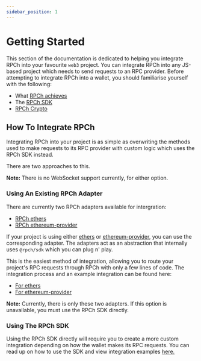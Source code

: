 ```yaml
---
sidebar_position: 1
---
```


# Getting Started

This section of the documentation is dedicated to helping you integrate RPCh into your favourite `web3` project. You can integrate RPCh into any JS-based project which needs to send requests to an RPC provider. Before attempting to integrate RPCh into a wallet, you should familiarise yourself with the following:

- What [RPCh achieves](../tutorial-basics/What-is-RPCh.md)
- The [RPCh SDK](../tutorial-basics/RPCh-SDK.md)
- [RPCh Crypto](./RPCh-crypto.md)

## How To Integrate RPCh
Integrating RPCh into your project is as simple as overwriting the methods used to make requests to its RPC provider with custom logic which uses the RPCh SDK instead. 

There are two approaches to this.

**Note:** There is no WebSocket support currently, for either option.

### Using An Existing RPCh Adapter

There are currently two RPCh adapters available for intergration:

- [RPCh ethers](./using-ethers.md) 
- [RPCh ethereum-provider](./using-ethereum-provider.md)

If your project is using either [ethers](https://www.npmjs.com/package/ethers) or [ethereum-provider](https://github.com/floating/ethereum-provider), you can use the corresponding adapter. The adapters act as an abstraction that internally uses `@rpch/sdk` which you can plug n' play. 

This is the easiest method of integration, allowing you to route your project's RPC requests through RPCh with only a few lines of code.
The integration process and an example integration can be found here: 

- [For ethers](./using-ethers.md)
- [For ethereum-provider](./using-ethereum-provider.md)

**Note:** Currently, there is only these two adapters. If this option is unavailable, you must use the RPCh SDK directly.

### Using The RPCh SDK

Using the RPCh SDK directly will require you to create a more custom integration depending on how the wallet makes its RPC requests. 
You can read up on how to use the SDK and view integration examples [here.](./using-the-sdk.md)